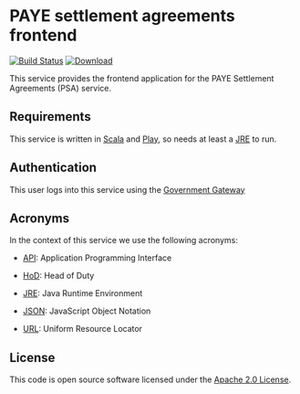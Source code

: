 PAYE settlement agreements frontend
=============

[![Build Status](https://travis-ci.org/hmrc/ated-frontend.svg)](https://travis-ci.org/hmrc/ated-frontend) [ ![Download](https://api.bintray.com/packages/hmrc/releases/ated-frontend/images/download.svg) ](https://bintray.com/hmrc/releases/ated-frontend/_latestVersion)

This service provides the frontend application for the PAYE Settlement Agreements (PSA) service.

Requirements
------------

This service is written in [Scala] and [Play], so needs at least a [JRE] to run.


Authentication
------------

This user logs into this service using the [Government Gateway]


Acronyms
--------

In the context of this service we use the following acronyms:

* [API]: Application Programming Interface

* [HoD]: Head of Duty

* [JRE]: Java Runtime Environment

* [JSON]: JavaScript Object Notation

* [URL]: Uniform Resource Locator

License
-------

This code is open source software licensed under the [Apache 2.0 License].

[Scala]: http://www.scala-lang.org/
[Play]: http://playframework.com/
[JRE]: http://www.oracle.com/technetwork/java/javase/overview/index.html

[Government Gateway]: http://www.gateway.gov.uk/

[API]: https://en.wikipedia.org/wiki/Application_programming_interface
[HoD]: http://webarchive.nationalarchives.gov.uk/+/http://www.hmrc.gov.uk/manuals/sam/samglossary/samgloss249.htm
[JSON]: http://json.org/
[URL]: https://en.wikipedia.org/wiki/Uniform_Resource_Locator

[Apache 2.0 License]: http://www.apache.org/licenses/LICENSE-2.0.html
